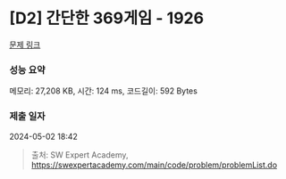 # [D2] 간단한 369게임 - 1926 

[문제 링크](https://swexpertacademy.com/main/code/problem/problemDetail.do?contestProbId=AV5PTeo6AHUDFAUq) 

### 성능 요약

메모리: 27,208 KB, 시간: 124 ms, 코드길이: 592 Bytes

### 제출 일자

2024-05-02 18:42



> 출처: SW Expert Academy, https://swexpertacademy.com/main/code/problem/problemList.do